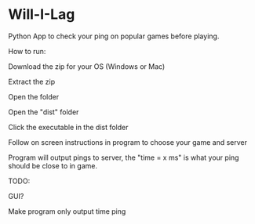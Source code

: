 # Will-I-Lag
Python App to check your ping on popular games before playing.

How to run:

Download the zip for your OS (Windows or Mac)

Extract the zip

Open the folder

Open the "dist" folder

Click the executable in the dist folder

Follow on screen instructions in program to choose your game and server

Program will output pings to server, the "time = x ms" is what your ping should be close to in game.

TODO:

GUI?

Make program only output time ping

